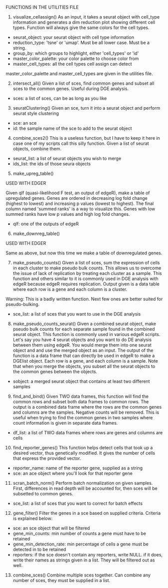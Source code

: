 FUNCTIONS IN THE UTILITIES FILE 

1. visualize_cellassign()
As an input, it takes a seurat object with cell_type information and generates a dim reduction plot showing different cell types. Function will always give the same colors for the cell types.

 - seurat_object: your seurat object with cell type information 
 - reduction_type: 'tsne' or 'umap'. Must be all lower case. Must be a string.
 - group_by: which groups to highlight, either 'cell_types' or 'id'
 - master_color_palette: your color palette to choose color from 
 - master_cell_types: all the cell types cell assign can detect

master_color_palette and master_cell_types are given in the utilities file. 

2. intersect_all()
Given a list of sces, find common genes and subset all sces to the common genes. Useful during DGE analysis. 

 - sces: a list of sces, can be as long as you like
 
3. seuratClustering()
Given an sce, turn it into a seurat object and perform seurat style clustering

 - sce: an sce
 - id: the sample name of the sce to add to the seurat object 
 
4. combine_sces2()
This is a useless function, but I have to keep it here in case one of my scripts call this silly function. 
Given a list of seurat objects, combine them. 

 - seurat_list: a list of seurat objects you wish to merge 
 - ids_list: the ids of those seura objects 
 
5. make_upreg_table()

USED WITH EDGER

Given qlf (quasi-likelihood F test, an output of edgeR), make a table of upregulated genes. 
Genes are ordered in decreasing log fold change (highest to lowest) and increasing p values (lowest to highest). The final column named 'summed ranks' is a way to visualize this. Genes with low summed ranks have low p values and high log fold changes. 

 - qlf: one of the outputs of edgeR 
 
6. make_downreg_table()

USED WITH EDGER

Same as above, but now this time we make a table of downregulated genes. 

7. make_pseudo_counts()
Given a list of sces, sum the expression of cells in each cluster to make pseudo bulk counts. This allows us to overcome the issue of lack of replication by treating each cluster as a sample. This function and others similar to it is commonly used in DGE analysis with edgeR because edgeR requires replication. Output given is a data table where each row is a gene and each column is a cluster.

Warning: This is a badly written function. Next few ones are better suited for pseudo-bulking. 

 - sce_list: a list of sces that you want to use in the DGE analysis
 
8. make_pseudo_counts_seurat()
Given a combined seurat object, make pseudo bulk counts for each separate sample found in the combined seurat object. This function is commonly used in various edgeR scripts. Let's say you have 4 seurat objects and you want to do DE analysis between them using edgeR. You would merge them into one seurat object and and use the merged object as an input. The output of the function is a data frame that can directly be used in edgeR to make a DGElist object. Each row is a gene, and each column is a sample. Note that when you merge the objects, you subset all the seurat objects to the common genes between the objects. 

 - sobject: a merged seurat object that contains at least two different samples
 
9. find_and_bind()
Given TWO data frames, this function will find the common rows and subset both data frames to common rows. The output is a combined data frame where the rows are the common genes and columns are the samples. Negative counts will be removed. This is useful when trying to find the common genes in two samples where count information is given in separate data frames. 

 - df_list: a list of TWO data frames where rows are genes and columns are cells 
 
10. find_reporter_genes() 
This function helps detect cells that took up a desired vector, thus genetically modified. It gives the number of cells that express the provided vector. 

 - reporter_name: name of the reporter gene, supplied as a string 
 - sce: an ace object where you'll look for that reporter gene 
 
11. scran_batch_norm() 
Perform batch normalization on given samples. First, differences in read depth will be accounted for, then sces will be subsetted to common genes. 

 - sce_list: a list of sces that you want to correct for batch effects 
 
12. gene_filter()
Filter the genes in a sce based on supplied criteria. Criteria is explained below: 

 - sce: an sce object that will be filtered
 - gene_min_counts: min number of counts a gene must have to be retained 
 - gene_min_detection_rate: min percentage of cells a gene must be detected in to be retained 
 - reporters: if the sce doesn't contain any reporters, write NULL. if it does, write their names as strings given in a list. They will be filtered out as well. 
 
13. combine_sces()
Combine multiple sces together. Can combine any number of sces, they must be supplied in a list. 



























